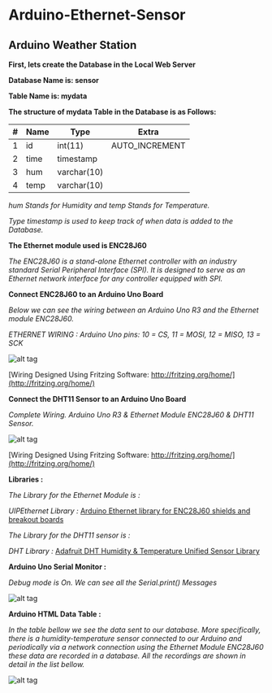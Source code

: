 # Arduino-Ethernet-Sensor

## Arduino Weather Station

**First, lets create the Database in the Local Web Server**

**Database Name is: sensor**

**Table Name is: mydata**

**The structure of mydata Table in the Database is as Follows:**

| # | Name    | Type          | Extra        |
|---|---------|---------------|--------------|
|1  |id       |int(11)        |AUTO_INCREMENT|
|2  |time     |timestamp      |              |
|3  |hum      |varchar(10)    |              |
|4  |temp     |varchar(10)    |              |

*hum Stands for Humidity and temp Stands for Temperature.*

*Type timestamp is used to keep track of when data is added to the Database.*

**The Ethernet module used is ENC28J60**

*The  ENC28J60  is  a  stand-alone  Ethernet  controller
with  an  industry  standard  Serial  Peripheral  Interface
(SPI).  It  is  designed  to  serve  as  an  Ethernet  network
interface for any controller equipped with SPI.*

**Connect ENC28J60 to an Arduino Uno Board**

*Below we can see the wiring between an Arduino Uno R3 and the Ethernet module ENC28J60.*

*ETHERNET WIRING :
Arduino Uno pins: 10 = CS, 11 = MOSI, 12 = MISO, 13 = SCK*

![alt tag](screenshots/wiringEthernet.png "Sensor Wiring")

[Wiring Designed Using Fritzing Software: http://fritzing.org/home/](http://fritzing.org/home/)


**Connect the DHT11 Sensor to an Arduino Uno Board**

*Complete Wiring. Arduino Uno R3 & Ethernet Module ENC28J60 & DHT11 Sensor.*

![alt tag](screenshots/wiringSensor.png "Sensor Wiring")

[Wiring Designed Using Fritzing Software: http://fritzing.org/home/](http://fritzing.org/home/)

**Libraries :**

*The Library for the Ethernet Module is :*

*UIPEthernet Library :* [Arduino Ethernet library for ENC28J60 shields and breakout boards](https://github.com/ntruchsess/arduino_uip/)

*The Library for the DHT11 sensor is :*

*DHT Library :* [Adafruit DHT Humidity & Temperature Unified Sensor Library](https://github.com/adafruit/DHT-sensor-library)

**Arduino Uno Serial Monitor :**

*Debug mode is On. We can see all the Serial.print() Messages*

![alt tag](screenshots/serial_Monitor.png "Sensor Monitor")

**Arduino HTML Data Table :**

*In the table bellow we see the data sent to our database. More specifically, there is a humidity-temperature sensor connected to our Arduino and periodically via a network connection using the Ethernet Module ENC28J60 these data are recorded in a database. All the recordings are shown in detail in the list bellow.*

![alt tag](screenshots/dataTable.png "Data Table")

